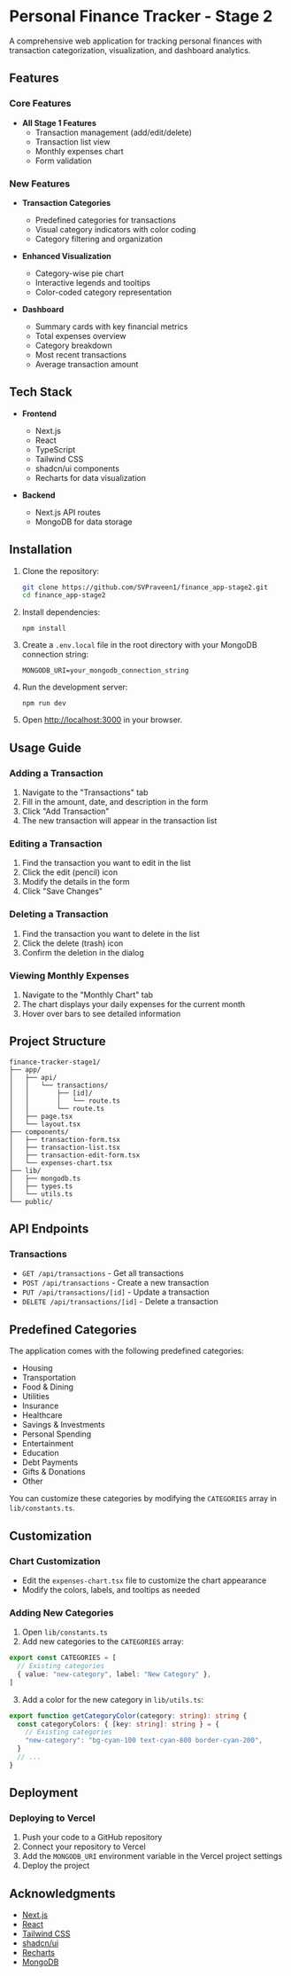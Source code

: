 
# Personal Finance Tracker - Stage 2

A comprehensive web application for tracking personal finances with transaction categorization, visualization, and dashboard analytics.

## Features

### Core Features
- **All Stage 1 Features**
  - Transaction management (add/edit/delete)
  - Transaction list view
  - Monthly expenses chart
  - Form validation

### New Features
- **Transaction Categories**
  - Predefined categories for transactions
  - Visual category indicators with color coding
  - Category filtering and organization

- **Enhanced Visualization**
  - Category-wise pie chart
  - Interactive legends and tooltips
  - Color-coded category representation

- **Dashboard**
  - Summary cards with key financial metrics
  - Total expenses overview
  - Category breakdown
  - Most recent transactions
  - Average transaction amount

## Tech Stack

- **Frontend**
  - Next.js 
  - React 
  - TypeScript
  - Tailwind CSS
  - shadcn/ui components
  - Recharts for data visualization

- **Backend**
  - Next.js API routes
  - MongoDB for data storage

## Installation

1. Clone the repository:
   ```bash
   git clone https://github.com/SVPraveen1/finance_app-stage2.git
   cd finance_app-stage2

2. Install dependencies:

    ```shellscript
    npm install
    ```


3. Create a `.env.local` file in the root directory with your MongoDB connection string:

    ```plaintext
    MONGODB_URI=your_mongodb_connection_string
    ```


4. Run the development server:

    ```shellscript
    npm run dev
    ```


5. Open [http://localhost:3000](http://localhost:3000) in your browser.


## Usage Guide

### Adding a Transaction

1. Navigate to the "Transactions" tab
2. Fill in the amount, date, and description in the form
3. Click "Add Transaction"
4. The new transaction will appear in the transaction list


### Editing a Transaction

1. Find the transaction you want to edit in the list
2. Click the edit (pencil) icon
3. Modify the details in the form
4. Click "Save Changes"


### Deleting a Transaction

1. Find the transaction you want to delete in the list
2. Click the delete (trash) icon
3. Confirm the deletion in the dialog


### Viewing Monthly Expenses

1. Navigate to the "Monthly Chart" tab
2. The chart displays your daily expenses for the current month
3. Hover over bars to see detailed information


## Project Structure

```plaintext
finance-tracker-stage1/
├── app/
│   ├── api/
│   │   └── transactions/
│   │       ├── [id]/
│   │       │   └── route.ts
│   │       └── route.ts
│   ├── page.tsx
│   └── layout.tsx
├── components/
│   ├── transaction-form.tsx
│   ├── transaction-list.tsx
│   ├── transaction-edit-form.tsx
│   └── expenses-chart.tsx
├── lib/
│   ├── mongodb.ts
│   ├── types.ts
│   └── utils.ts
└── public/
```

## API Endpoints

### Transactions

- `GET /api/transactions` - Get all transactions
- `POST /api/transactions` - Create a new transaction
- `PUT /api/transactions/[id]` - Update a transaction
- `DELETE /api/transactions/[id]` - Delete a transaction




## Predefined Categories

The application comes with the following predefined categories:

- Housing
- Transportation
- Food & Dining
- Utilities
- Insurance
- Healthcare
- Savings & Investments
- Personal Spending
- Entertainment
- Education
- Debt Payments
- Gifts & Donations
- Other


You can customize these categories by modifying the `CATEGORIES` array in `lib/constants.ts`.




## Customization

### Chart Customization

- Edit the `expenses-chart.tsx` file to customize the chart appearance
- Modify the colors, labels, and tooltips as needed

### Adding New Categories

1. Open `lib/constants.ts`
2. Add new categories to the `CATEGORIES` array:

```typescript
export const CATEGORIES = [
  // Existing categories
  { value: "new-category", label: "New Category" },
]
```


3. Add a color for the new category in `lib/utils.ts`:

```typescript
export function getCategoryColor(category: string): string {
  const categoryColors: { [key: string]: string } = {
    // Existing categories
    "new-category": "bg-cyan-100 text-cyan-800 border-cyan-200",
  }
  // ...
}
```

## Deployment

### Deploying to Vercel

1. Push your code to a GitHub repository
2. Connect your repository to Vercel
3. Add the `MONGODB_URI` environment variable in the Vercel project settings
4. Deploy the project


## Acknowledgments

- [Next.js](https://nextjs.org/)
- [React](https://reactjs.org/)
- [Tailwind CSS](https://tailwindcss.com/)
- [shadcn/ui](https://ui.shadcn.com/)
- [Recharts](https://recharts.org/)
- [MongoDB](https://www.mongodb.com/)
